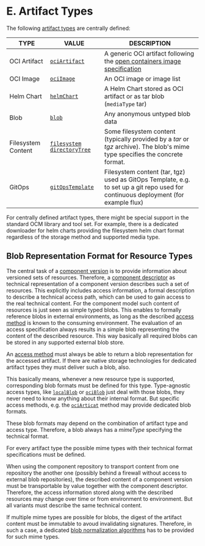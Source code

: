 # E. Artifact Types

The following [artifact types](../../specification/formats/types.md#artifact-types) are centrally defined:

| TYPE               | VALUE                                         | DESCRIPTION                                                                                                                                |
|--------------------|-----------------------------------------------|--------------------------------------------------------------------------------------------------------------------------------------------|
| OCI Artifact       | [`ociArtifact`](ociArtifact.md)               | A generic OCI artifact following the [open containers image specification](https://github.com/opencontainers/image-spec/blob/main/spec.md) |
| OCI Image          | [`ociImage`](ociImage.md)                     | An OCI image or image list                                                                                                                 |
| Helm Chart         | [`helmChart`](helmChart.md)                   | A Helm Chart stored as OCI artifact or as tar blob (`mediaType` tar)                                                                       |
| Blob               | [`blob`](blob.md)                             | Any anonymous untyped blob data                                                                                                            |
| Filesystem Content | [`filesystem` `directoryTree`](fileSystem.md) | Some filesystem content (typically provided by a *tar* or *tgz* archive). The blob's mime type specifies the concrete format.              |
| GitOps             | [`gitOpsTemplate`](gitOpsTemplate.md)         | Filesystem content (tar, tgz) used as GitOps Template, e.g. to set up a git repo used for continuous deployment (for example flux)         |

For centrally defined artifact types, there might be special support in the
standard OCM library and tool set. For example, there is a dedicated downloader
for helm charts providing the filesystem helm chart format regardless of
the storage method and supported media type.

## Blob Representation Format for Resource Types

The central task of a [component version](../../introduction/component_versions.md)
is to provide information about  versioned sets of resources. Therefore, a
[component descriptor](../../specification/elements/README.md#component-descriptor) 
as technical representation of a component version describes such a set of resources.
This explicitly includes access information, a formal description to describe a
technical access path, which can be used to gain access to the real technical 
content. For the component model such content of resources is just seen as
simple typed blobs. This enables to formally reference blobs in external
environments, as long as the described [access method](../specification/elements/README.md#artifact-access)
is known to the consuming environment. The evaluation of an access specification
always results in a simple blob representing the content of the described resource.
This way basically all required blobs can be stored in any supported external blob store.

An [access method](../../specification/elements/README.md#artifact-access) must
always be able to return a blob representation for the accessed artifact.
If there are native storage technologies for dedicated artifact types they
must deliver such a blob, also. 

This basically means, whenever a new resource type is supported,
corresponding blob formats must be defined for this type. Type-agnostic access types, like [`localBlob`](../B/localBlob.md) or [`ociBlob`](../B/ociBlob.md)
just deal with those blobs, they never need to know anything about their internal 
format. But specific access methods, e.g. the [`ociArticat`](../B/ociArtifact.md) 
method may provide dedicated blob formats.

These blob formats may depend on the combination of artifact type and access type.
Therefore, a blob always has a *mimeType* specifying the technical format.

For every artifact type the possible mime types with their technical format 
specifications must be defined.

When using the component repository to transport content from one repository the
another one (possibly behind a firewall without access to external blob
repositories), the described content of a component version must be
transportable by value together with the component descriptor. Therefore, the
access information stored along with the described resources may change over time
or from environment to environment. But all variants must describe the same
technical content.

If multiple mime types are possible for blobs, the digest of the artifact content must be immutable to avoud invalidating signatures. Therefore, in such a case, a
dedicated [blob normalization algorithms](../../specification/formats/artifact_normalization.md) 
has to be provided for such mime types.
